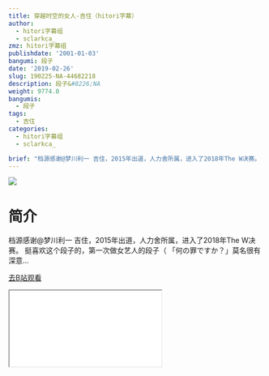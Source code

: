 ```yaml
---
title: 穿越时空的女人-吉住（hitori字幕）
author:
  - hitori字幕组
  - sclarkca_
zmz: hitori字幕组
publishdate: '2001-01-03'
bangumi: 段子
date: '2019-02-26'
slug: 190225-NA-44682218
description: 段子&#8226;NA
weight: 9774.0
bangumis:
  - 段子
tags:
  - 吉住
categories:
  - hitori字幕组
  - sclarkca_

brief: "档源感谢@梦川利一 吉住，2015年出道，人力舍所属，进入了2018年The W决赛。 挺喜欢这个段子的，第一次做女艺人的段子（ 「何の罪ですか？」莫名很有深意…"
---
```

![](https://i.imgur.com/XK9RiP2.jpg)
# 简介  
档源感谢@梦川利一
吉住，2015年出道，人力舍所属，进入了2018年The W决赛。
挺喜欢这个段子的，第一次做女艺人的段子（
「何の罪ですか？」莫名很有深意…  

[去B站观看](https://www.bilibili.com/video/av44682218/)
<div class ="resp-container"><iframe class="testiframe" src="//player.bilibili.com/player.html?aid=44682218"", scrolling="no", allowfullscreen="true" > </iframe></div> 
